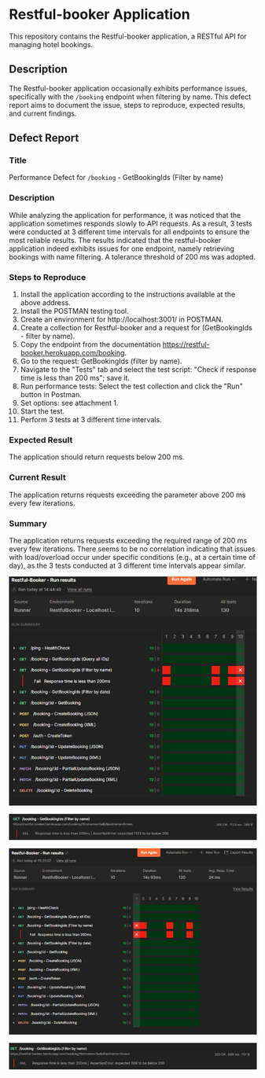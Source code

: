 # Restful-booker Application

This repository contains the Restful-booker application, a RESTful API for managing hotel bookings.

## Description

The Restful-booker application occasionally exhibits performance issues, specifically with the `/booking` endpoint when filtering by name. This defect report aims to document the issue, steps to reproduce, expected results, and current findings.

## Defect Report

### Title
Performance Defect for `/booking` - GetBookingIds (Filter by name)

### Description

While analyzing the application for performance, it was noticed that the application sometimes responds slowly to API requests. As a result, 3 tests were conducted at 3 different time intervals for all endpoints to ensure the most reliable results. The results indicated that the restful-booker application indeed exhibits issues for one endpoint, namely retrieving bookings with name filtering. A tolerance threshold of 200 ms was adopted.

### Steps to Reproduce

1. Install the application according to the instructions available at the above address.
2. Install the POSTMAN testing tool.
3. Create an environment for http://localhost:3001/ in POSTMAN.
4. Create a collection for Restful-booker and a request for (GetBookingIds - filter by name).
5. Copy the endpoint from the documentation https://restful-booker.herokuapp.com/booking.
6. Go to the request: GetBookingIds (filter by name).
7. Navigate to the "Tests" tab and select the test script: "Check if response time is less than 200 ms"; save it.
8. Run performance tests: Select the test collection and click the "Run" button in Postman.
9. Set options: see attachment 1.
10. Start the test.
11. Perform 3 tests at 3 different time intervals.

### Expected Result

The application should return requests below 200 ms.

### Current Result

The application returns requests exceeding the parameter above 200 ms every few iterations.

### Summary

The application returns requests exceeding the required range of 200 ms every few iterations. There seems to be no correlation indicating that issues with load/overload occur under specific conditions (e.g., at a certain time of day), as the 3 tests conducted at 3 different time intervals appear similar.


![PerformanceTests](https://github.com/JkellerX/restful-booker-API-Tests/blob/master/images/PerformanceTests.jpg)

![PerformanceTests2](https://github.com/JkellerX/restful-booker-API-Tests/blob/master/images/PerformanceTests2.jpg)

![PerformanceTests3](https://github.com/JkellerX/restful-booker-API-Tests/blob/master/images/PerformanceTests3.jpg)

![PerformanceTests4](https://github.com/JkellerX/restful-booker-API-Tests/blob/master/images/PerformanceTests4.jpg)
